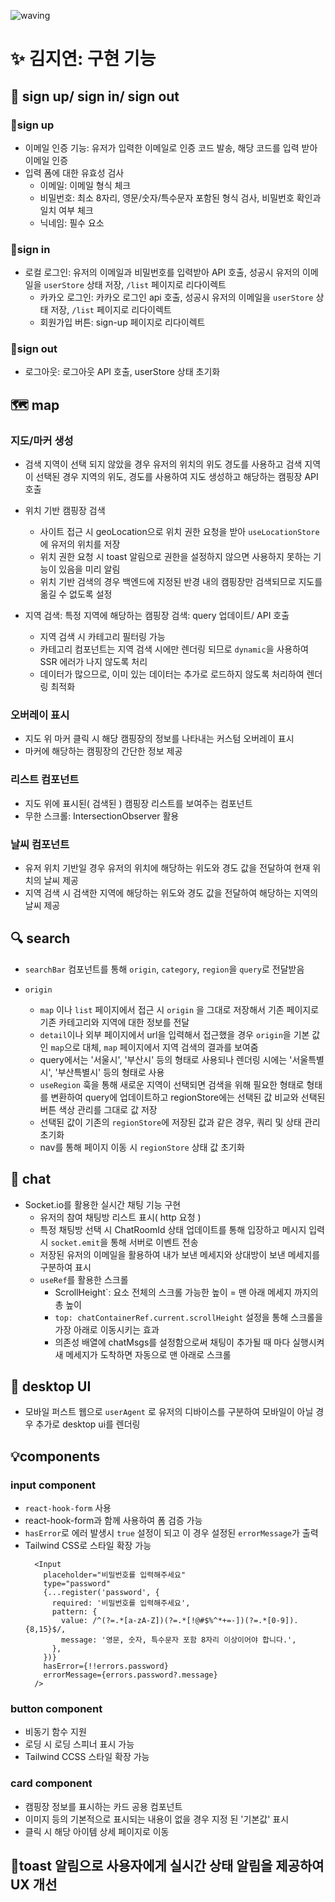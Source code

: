 ![waving](https://capsule-render.vercel.app/api?type=waving&height=200&fontAlignY=40&text=campingping&color=gradient)


# ✨ 김지연: 구현 기능

## 🚀 sign up/ sign in/ sign out

### 📍sign up

- 이메일 인증 기능: 유저가 입력한 이메일로 인증 코드 발송, 해당 코드를 입력 받아 이메일 인증</li>
- 입력 폼에 대한 유효성 검사
  - 이메일: 이메일 형식 체크
  - 비밀번호: 최소 8자리, 영문/숫자/특수문자 포함된 형식 검사, 비밀번호 확인과 일치 여부 체크
  - 닉네임: 필수 요소

### 📍sign in

- 로컬 로그인: 유저의 이메일과 비밀번호를 입력받아 API 호출, 성공시 유저의 이메일을 `userStore` 상태 저장, `/list` 페이지로 리다이렉트
  - 카카오 로그인: 카카오 로그인 api 호출, 성공시 유저의 이메일을 `userStore` 상태 저장, `/list` 페이지로 리다이렉트
  - 회원가입 버튼: sign-up 페이지로 리다이렉트

### 📍sign out

- 로그아웃: 로그아웃 API 호출, userStore 상태 초기화

## 🗺️ map

### 지도/마커 생성

- 검색 지역이 선택 되지 않았을 경우 유저의 위치의 위도 경도를 사용하고 검색 지역이 선택된 경우 지역의 위도, 경도를 사용하여 지도 생성하고 해당하는 캠핑장 API 호출

- 위치 기반 캠핑장 검색
  - 사이트 접근 시 geoLocation으로 위치 권한 요청을 받아 `useLocationStore`에 유저의 위치를 저장
  - 위치 권한 요청 시 toast 알림으로 권한을 설정하지 않으면 사용하지 못하는 기능이 있음을 미리 알림
  - 위치 기반 검색의 경우 백엔드에 지정된 반경 내의 캠핑장만 검색되므로 지도를 옮길 수 없도록 설정
- 지역 검색: 특정 지역에 해당하는 캠핑장 검색: query 업데이트/ API 호출
  - 지역 검색 시 카테고리 필터링 가능
  - 카테고리 컴포넌트는 지역 검색 시에만 렌더링 되므로 `dynamic`을 사용하여 SSR 에러가 나지 않도록 처리
  - 데이터가 많으므로, 이미 있는 데이터는 추가로 로드하지 않도록 처리하여 렌더링 최적화

### 오버레이 표시

- 지도 위 마커 클릭 시 해당 캠핑장의 정보를 나타내는 커스텀 오버레이 표시
- 마커에 해당하는 캠핑장의 간단한 정보 제공

### 리스트 컴포넌트

- 지도 위에 표시된( 검색된 ) 캠핑장 리스트를 보여주는 컴포넌트
- 무한 스크롤: IntersectionObserver 활용

### 날씨 컴포넌트

- 유저 위치 기반일 경우 유저의 위치에 해당하는 위도와 경도 값을 전달하여 현재 위치의 날씨 제공
- 지역 검색 시 검색한 지역에 해당하는 위도와 경도 값을 전달하여 해당하는 지역의 날씨 제공

## 🔍 search

- `searchBar` 컴포넌트를 통해 `origin`, `category`, `region`을 `query`로 전달받음
- `origin`

  - `map` 이나 `list` 페이지에서 접근 시 `origin` 을 그대로 저장해서 기존 페이지로 기존 카테고리와 지역에 대한 정보를 전달
  - `detail`이나 외부 페이지에서 url을 입력해서 접근했을 경우 `origin`을 기본 값인 `map`으로 대체, `map` 페이지에서 지역 검색의 결과를 보여줌
  - query에서는 '서울시', '부산시' 등의 형태로 사용되나 렌더링 시에는 '서울특별시', '부산특별시' 등의 형태로 사용
  - `useRegion` 훅을 통해 새로운 지역이 선택되면 검색을 위해 필요한 형태로 형태를 변환하여 query에 업데이트하고 regionStore에는 선택된 값 비교와 선택된 버튼 색상 관리를 그대로 값 저장
  - 선택된 값이 기존의 `regionStore`에 저장된 값과 같은 경우, 쿼리 및 상태 관리 초기화
  - nav를 통해 페이지 이동 시 `regionStore` 상태 값 초기화

## 💬 chat

- Socket.io를 활용한 실시간 채팅 기능 구현
  - 유저의 참여 채팅방 리스트 표시( http 요청 )
  - 특정 채팅방 선택 시 ChatRoomId 상태 업데이트를 통해 입장하고 메시지 입력시 `socket.emit`을 통해 서버로 이벤트 전송
  - 저장된 유저의 이메일을 활용하여 내가 보낸 메세지와 상대방이 보낸 메세지를 구분하여 표시
  - `useRef`를 활용한 스크롤
    - ScrollHeight`: 요소 전체의 스크롤 가능한 높이 = 맨 아래 메세지 까지의 총 높이
    - `top: chatContainerRef.current.scrollHeight` 설정을 통해 스크롤을 가장 아래로 이동시키는 효과
    - 의존성 배열에 chatMsgs를 설정함으로써 채팅이 추가될 때 마다 실행시켜 새 메세지가 도착하면 자동으로 맨 아래로 스크롤

## 🎨 desktop UI

- 모바일 퍼스트 웹으로 `userAgent` 로 유저의 디바이스를 구분하여 모바일이 아닐 경우 추가로 desktop ui를 렌더링

## 💡components

### input component

- `react-hook-form` 사용
- react-hook-form과 함께 사용하여 폼 검증 가능
- `hasError`로 에러 발생시 `true` 설정이 되고 이 경우 설정된 `errorMessage`가 출력
- Tailwind CSS로 스타일 확장 가능
  ```
    <Input
      placeholder="비밀번호를 입력해주세요"
      type="password"
      {...register('password', {
        required: '비밀번호를 입력해주세요',
        pattern: {
          value: /^(?=.*[a-zA-Z])(?=.*[!@#$%^*+=-])(?=.*[0-9]).{8,15}$/,
          message: '영문, 숫자, 특수문자 포함 8자리 이상이어야 합니다.',
        },
      })}
      hasError={!!errors.password}
      errorMessage={errors.password?.message}
    />
  ```

### button component

- 비동기 함수 지원
- 로딩 시 로딩 스피너 표시 가능
- Tailwind CCSS 스타일 확장 가능

### card component

- 캠핑장 정보를 표시하는 카드 공용 컴포넌트
- 이미지 등의 기본적으로 표시되는 내용이 없을 경우 지정 된 '기본값' 표시
- 클릭 시 해당 아이템 상세 페이지로 이동

## 📍toast 알림</b>으로 사용자에게 실시간 상태 알림을 제공하여 UX 개선
